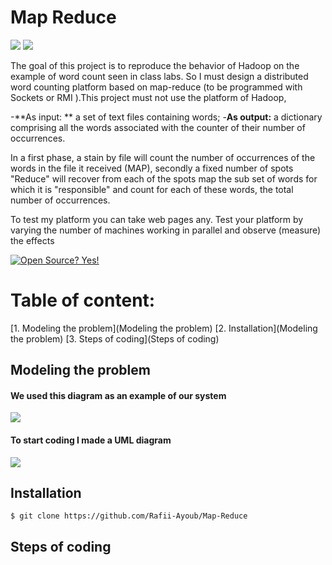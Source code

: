 # Map Reduce

![](https://forthebadge.com/images/badges/made-with-java.svg) ![](https://forthebadge.com/images/badges/built-with-love.svg)


The goal of this project is to reproduce the behavior of Hadoop on the example of
word count seen in class labs. So I must design a distributed word counting platform
based on map-reduce (to be programmed with Sockets or RMI ).This project must not use the platform of
Hadoop, 

-**As input: ** a set of text files containing words; 
-**As output:** a dictionary comprising all the words associated with the counter
of their number of occurrences.

In a first phase, a stain by
file will count the number of occurrences of the words in the file it
received (MAP), secondly a fixed number of spots
"Reduce" will recover from each of the spots map the sub
set of words for which it is "responsible" and count for
each of these words, the total number of occurrences.

To test my platform you can take web pages
any. Test your platform by varying the number of machines
working in parallel and observe (measure) the effects

 [![Open Source? Yes!](https://badgen.net/badge/Open%20Source%20%3F/Yes%21/blue?icon=github)](https://github.com/Naereen/badges/)
 
# Table of content: 

[1. Modeling the problem](Modeling the problem)
[2. Installation](Modeling the problem)
[3. Steps of coding](Steps of coding)

## Modeling the problem

#### We used this diagram as an example of our system
![](images/diagram1.PNG)

#### To start coding I made a UML diagram
![](images/uml1.PNG)

## Installation 


```
$ git clone https://github.com/Rafii-Ayoub/Map-Reduce

```

## Steps of coding

